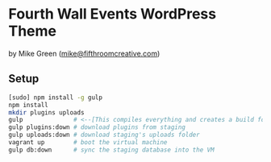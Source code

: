 # Fourth Wall Events WordPress Theme

by Mike Green (mike@fifthroomcreative.com)

## Setup

```bash
[sudo] npm install -g gulp
npm install
mkdir plugins uploads
gulp              # <--[This compiles everything and creates a build folder]
gulp plugins:down # download plugins from staging
gulp uploads:down # download staging's uploads folder
vagrant up        # boot the virtual machine
gulp db:down      # sync the staging database into the VM
```
